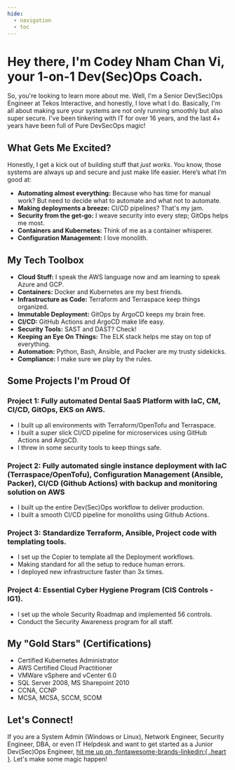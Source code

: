 ```yaml
---
hide:
  - navigation
  - toc
---
```


# Hey there, I'm Codey Nham Chan Vi, your 1-on-1 Dev(Sec)Ops Coach.

So, you're looking to learn more about me. Well, I'm a Senior Dev(Sec)Ops Engineer at Tekos Interactive, and honestly, I love what I do. Basically, I'm all about making sure your systems are not only running smoothly but also super secure. I've been tinkering with IT for over 16 years, and the last 4+ years have been full of Pure DevSecOps magic!

## What Gets Me Excited?

Honestly, I get a kick out of building stuff that _just works_. You know, those systems are always up and secure and just make life easier. Here’s what I’m good at:

- **Automating almost everything:** Because who has time for manual work? But need to decide what to automate and what not to automate.
- **Making deployments a breeze:** CI/CD pipelines? That's my jam.
- **Security from the get-go:** I weave security into every step; GitOps helps me most.
- **Containers and Kubernetes:** Think of me as a container whisperer.
- **Configuration Management:** I love monolith.

## My Tech Toolbox

- **Cloud Stuff:** I speak the AWS language now and am learning to speak Azure and GCP.
- **Containers:** Docker and Kubernetes are my best friends.
- **Infrastructure as Code:** Terraform and Terraspace keep things organized.
- **Immutable Deployment:** GitOps by ArgoCD keeps my brain free.
- **CI/CD:** GitHub Actions and ArgoCD make life easy.
- **Security Tools:** SAST and DAST? Check!
- **Keeping an Eye On Things:** The ELK stack helps me stay on top of everything.
- **Automation:** Python, Bash, Ansible, and Packer are my trusty sidekicks.
- **Compliance:** I make sure we play by the rules.

## Some Projects I'm Proud Of

### Project 1: Fully automated Dental SaaS Platform with IaC, CM, CI/CD, GitOps, EKS on AWS.

- I built up all environments with Terraform/OpenTofu and Terraspace.
- I built a super slick CI/CD pipeline for microservices using GitHub Actions and ArgoCD.
- I threw in some security tools to keep things safe.

### Project 2: Fully automated single instance deployment with IaC (Terraspace/OpenTofu), Configuration Management (Ansible, Packer), CI/CD (Github Actions) with backup and monitoring solution on AWS

- I built up the entire Dev(Sec)Ops workflow to deliver production.
- I built a smooth CI/CD pipeline for monoliths using Github Actions.

### Project 3: Standardize Terraform, Ansible, Project code with templating tools.

- I set up the Copier to template all the Deployment workflows.
- Making standard for all the setup to reduce human errors.
- I deployed new infrastructure faster than 3x times.

### Project 4: Essential Cyber Hygiene Program (CIS Controls - IG1).

- I set up the whole Security Roadmap and implemented 56 controls.
- Conduct the Security Awareness program for all staff.

## My "Gold Stars" (Certifications)

- Certified Kubernetes Administrator
- AWS Certified Cloud Practitioner
- VMWare vSphere and vCenter 6.0
- SQL Server 2008, MS Sharepoint 2010
- CCNA, CCNP
- MCSA, MCSA, SCCM, SCOM

## Let's Connect!

If you are a System Admin (Windows or Linux), Network Engineer, Security Engineer, DBA, or even IT Helpdesk and want to get started as a Junior Dev(Sec)Ops Engineer, <a class="libutton" href="https://www.linkedin.com/comm/mynetwork/discovery-see-all?usecase=PEOPLE_FOLLOWS&followMember=chanvi" target="_blank">hit me up on :fontawesome-brands-linkedin:{ .heart }</a>. Let's make some magic happen!

